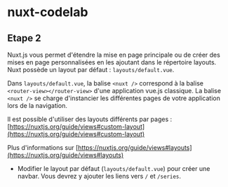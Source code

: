 # nuxt-codelab

## Etape 2

Nuxt.js vous permet d'étendre la mise en page principale ou de créer des mises en page personnalisées en les ajoutant dans le répertoire layouts. Nuxt possède un layout par défaut : `layouts/default.vue`.

Dans `layouts/default.vue`, la balise `<nuxt />` correspond à la balise `<router-view></router-view>` d'une application vue.js classique. La balise `<nuxt />` se charge d'instancier les différentes pages de votre application lors de la navigation.

Il est possible d'utiliser des layouts différents par pages : [https://nuxtjs.org/guide/views#custom-layout](https://nuxtjs.org/guide/views#custom-layout)

Plus d'informations sur [https://nuxtjs.org/guide/views#layouts](https://nuxtjs.org/guide/views#layouts)

- Modifier le layout par défaut (`layouts/default.vue`) pour créer une navbar. Vous devrez y ajouter les liens vers `/` et `/series`.


